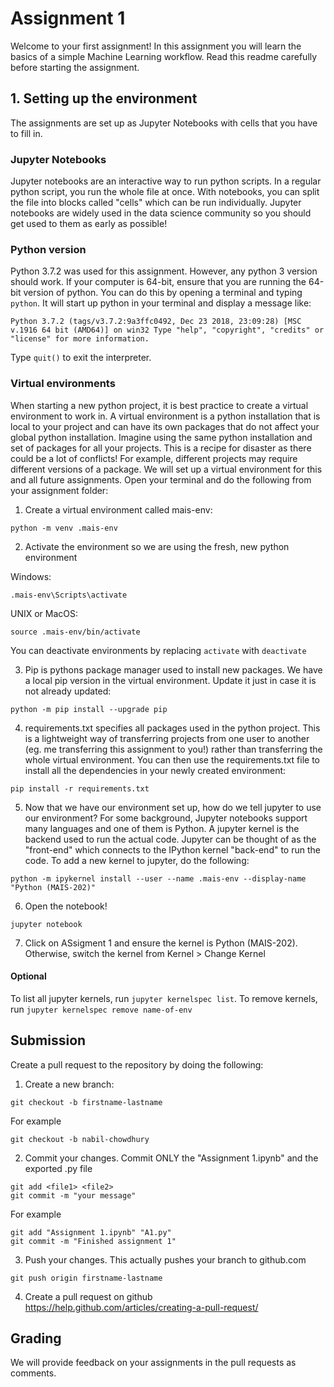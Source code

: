 # Assignment 1

Welcome to your first assignment! In this assignment you will learn the basics of a simple Machine Learning workflow. Read this readme carefully before starting the assignment.

## 1. Setting up the environment

The assignments are set up as Jupyter Notebooks with cells that you have to fill in.

### Jupyter Notebooks
Jupyter notebooks are an interactive way to run python scripts. In a regular python script, you run the whole file at once. With notebooks, you can split the file into blocks called "cells" which can be run individually. Jupyter notebooks are widely used in the data science community so you should get used to them as early as possible!

### Python version
Python 3.7.2 was used for this assignment. However, any python 3 version should work. If your computer is 64-bit, ensure that you are running the 64-bit version of python. You can do this by opening a terminal and typing `python`. It will start up python in your terminal and display a message like:

```
Python 3.7.2 (tags/v3.7.2:9a3ffc0492, Dec 23 2018, 23:09:28) [MSC v.1916 64 bit (AMD64)] on win32 Type "help", "copyright", "credits" or "license" for more information.
```

Type `quit()` to exit the interpreter.

### Virtual environments
When starting a new python project, it is best practice to create a virtual environment to work in. A virtual environment is a python installation that is local to your project and can have its own packages that do not affect your global python installation. Imagine using the same python installation and set of packages for all your projects. This is a recipe for disaster as there could be a lot of conflicts! For example, different projects may require different versions of a package. We will set up a virtual environment for this and all future assignments. Open your terminal and do the following from your assignment folder:

1. Create a virtual environment called mais-env:
```
python -m venv .mais-env
```

2. Activate the environment so we are using the fresh, new python environment

Windows:
```
.mais-env\Scripts\activate
```

UNIX or MacOS:
```
source .mais-env/bin/activate
```

You can deactivate environments by replacing `activate` with `deactivate`

3. Pip is pythons package manager used to install new packages. We have a local pip version in the virtual environment. Update it just in case it is not already updated:
```
python -m pip install --upgrade pip
```

4. requirements.txt specifies all packages used in the python project. This is a lightweight way of transferring projects from one user to another (eg. me transferring this assignment to you!) rather than transferring the whole virtual environment. You can then use the requirements.txt file to install all the dependencies in your newly created environment:
```
pip install -r requirements.txt
```

5. Now that we have our environment set up, how do we tell jupyter to use our environment? For some background, Jupyter notebooks support many languages and one of them is Python. A jupyter kernel is the backend used to run the actual code. Jupyter can be thought of as the "front-end" which connects to the IPython kernel "back-end" to run the code. To add a new kernel to jupyter, do the following:
```
python -m ipykernel install --user --name .mais-env --display-name "Python (MAIS-202)"
``` 

6. Open the notebook!
```
jupyter notebook
```

7. Click on ASsigment 1 and ensure the kernel is Python (MAIS-202). Otherwise, switch the kernel from Kernel > Change Kernel

#### Optional
To list all jupyter kernels, run `jupyter kernelspec list`. To remove kernels, run `jupyter kernelspec remove name-of-env`

## Submission

Create a pull request to the repository by doing the following:

1. Create a new branch:
```
git checkout -b firstname-lastname
```

For example
```
git checkout -b nabil-chowdhury
```

2. Commit your changes. Commit ONLY the "Assignment 1.ipynb" and the exported .py file
```
git add <file1> <file2>
git commit -m "your message"
```

For example
```
git add "Assignment 1.ipynb" "A1.py"
git commit -m "Finished assignment 1"
```

3. Push your changes. This actually pushes your branch to github.com
```
git push origin firstname-lastname
```

4. Create a pull request on github https://help.github.com/articles/creating-a-pull-request/

## Grading

We will provide feedback on your assignments in the pull requests as comments.
